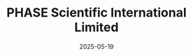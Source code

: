 ---  
layout: startup_page  
title: "PHASE Scientific International Limited"  
id: "phasescientific.com"  
permalink: "/phasescientificinternationallimitedphasescientific.com05192025/"  
website: "https://www.phasescientific.com/"  
funding_round: "Series A"  
funding_amount: "$34M"  
investors: "Value Partners Group, Healthcare-focused investors, existing global backers"  
about: "PHASE Scientific is a biotechnology company that develops proprietary urine-based diagnostics for early disease detection. They are advancing a pipeline of urine-based liquid biopsy diagnostics using their PHASIFY™ technology to create non-invasive tests for early detection of cancers, women's health conditions, and infectious diseases, enabling convenient, at-home sample collection."  
markets: "Biotechnology, Diagnostics, Oncology, Healthcare"  
hq: "Hong Kong, China"  
founded_year: "2015"  
linkedin: "https://www.linkedin.com/company/phase-scientific-international-limited"  
twitter: ""  
instagram: ""  
facebook: ""  
crunchbase: "https://www.crunchbase.com/organization/phase-scientific"  
pitchbook: ""  

date_display: "19-May-2025"  
date: "2025-05-19"

# SEO Optimization  
meta_title: "PHASE Scientific International Limited - Series A Funding ($34M)"  
meta_description: "PHASE Scientific International Limited, PHASE Scientific is a biotechnology company that develops proprietary urine-based diagnostics for early disease detection. They are advancing a pipeli..."  
meta_keywords: "PHASE Scientific International Limited, Biotechnology, Diagnostics, Oncology, Healthcare, Series A funding"  
canonical_url: "https://startup.projectstartups.com/phasescientificinternationallimitedphasescientific.com05192025/"  
---
